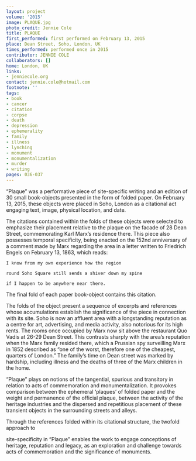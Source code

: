 ```yaml
---
layout: project
volume: '2015'
image: PLAQUE.jpg
photo_credit: Jennie Cole
title: PLAQUE
first_performed: first performed on February 13, 2015
place: Dean Street, Soho, London, UK
times_performed: performed once in 2015
contributor: JENNIE COLE
collaborators: []
home: London, UK
links:
- jenniecole.org
contact: jennie.cole@hotmail.com
footnote: ''
tags:
- book
- cancer
- citation
- corpse
- death
- depression
- ephemerality
- family
- illness
- lynching
- monument
- monumentalization
- murder
- writing
pages: 036-037
---
```


“Plaque” was a performative piece of site-specific writing and an edition of 30 small book-objects presented in the form of folded paper. On February 13, 2015, these objects were placed in Soho, London as a citational act engaging text, image, physical location, and date.

The citations contained within the folds of these objects were selected to emphasize their placement relative to the plaque on the facade of 28 Dean Street, commemorating Karl Marx’s residence there. This piece also possesses temporal specificity, being enacted on the 152nd anniversary of a comment made by Marx regarding the area in a letter written to Friedrich Engels on February 13, 1863, which reads:

	I know from my own experience how the region

	round Soho Square still sends a shiver down my spine

	if I happen to be anywhere near there.

The final fold of each paper book-object contains this citation.

The folds of the object present a sequence of excerpts and references whose accumulations establish the significance of the piece in connection with its site. Soho is now an affluent area with a longstanding reputation as a centre for art, advertising, and media activity, also notorious for its high rents. The rooms once occupied by Marx now sit above the restaurant Quo Vadis at 26-29 Dean Street. This contrasts sharply with the area’s reputation when the Marx family resided there, which a Prussian spy surveilling Marx in 1852 described as “one of the worst, therefore one of the cheapest, quarters of London.” The family’s time on Dean street was marked by hardship, including illness and the deaths of three of the Marx children in the home.

“Plaque” plays on notions of the tangential, spurious and transitory in relation to acts of commemoration and monumentalization. It provokes comparison between the ephemeral ‘plaques’ of folded paper and the weight and permanence of the official plaque, between the activity of the heritage industries and the dispersed and repetitious placement of these transient objects in the surrounding streets and alleys.

Through the references folded within its citational structure, the twofold approach to

site-specificity in “Plaque” enables the work to engage conceptions of heritage, reputation and legacy, as an exploration and challenge towards acts of commemoration and the significance of monuments.
